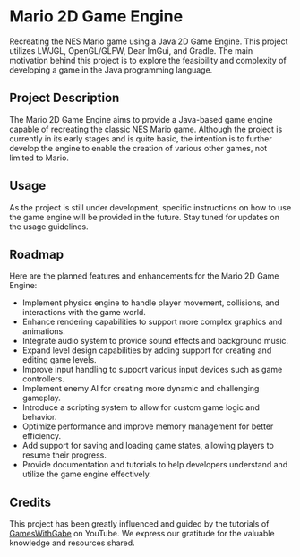 # Mario 2D Game Engine

Recreating the NES Mario game using a Java 2D Game Engine. This project utilizes LWJGL, OpenGL/GLFW, Dear ImGui, and Gradle. The main motivation behind this project is to explore the feasibility and complexity of developing a game in the Java programming language.

## Project Description

The Mario 2D Game Engine aims to provide a Java-based game engine capable of recreating the classic NES Mario game. Although the project is currently in its early stages and is quite basic, the intention is to further develop the engine to enable the creation of various other games, not limited to Mario.

## Usage

As the project is still under development, specific instructions on how to use the game engine will be provided in the future. Stay tuned for updates on the usage guidelines.

## Roadmap

Here are the planned features and enhancements for the Mario 2D Game Engine:

- Implement physics engine to handle player movement, collisions, and interactions with the game world.
- Enhance rendering capabilities to support more complex graphics and animations.
- Integrate audio system to provide sound effects and background music.
- Expand level design capabilities by adding support for creating and editing game levels.
- Improve input handling to support various input devices such as game controllers.
- Implement enemy AI for creating more dynamic and challenging gameplay.
- Introduce a scripting system to allow for custom game logic and behavior.
- Optimize performance and improve memory management for better efficiency.
- Add support for saving and loading game states, allowing players to resume their progress.
- Provide documentation and tutorials to help developers understand and utilize the game engine effectively.

## Credits

This project has been greatly influenced and guided by the tutorials of [GamesWithGabe](https://www.youtube.com/@GamesWithGabe) on YouTube. We express our gratitude for the valuable knowledge and resources shared.



